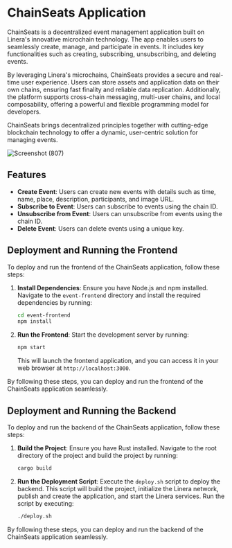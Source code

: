 # ChainSeats Application

ChainSeats is a decentralized event management application built on Linera's innovative microchain technology. The app enables users to seamlessly create, manage, and participate in events. It includes key functionalities such as creating, subscribing, unsubscribing, and deleting events.

By leveraging Linera's microchains, ChainSeats provides a secure and real-time user experience. Users can store assets and application data on their own chains, ensuring fast finality and reliable data replication. Additionally, the platform supports cross-chain messaging, multi-user chains, and local composability, offering a powerful and flexible programming model for developers.

ChainSeats brings decentralized principles together with cutting-edge blockchain technology to offer a dynamic, user-centric solution for managing events.

![Screenshot (807)](https://github.com/user-attachments/assets/7e879571-a3f3-4db2-8e1a-80a97d2c08ba)

## Features

- **Create Event**: Users can create new events with details such as time, name, place, description, participants, and image URL.
- **Subscribe to Event**: Users can subscribe to events using the chain ID.
- **Unsubscribe from Event**: Users can unsubscribe from events using the chain ID.
- **Delete Event**: Users can delete events using a unique key.


## Deployment and Running the Frontend

To deploy and run the frontend of the ChainSeats application, follow these steps:

1. **Install Dependencies**:
   Ensure you have Node.js and npm installed. Navigate to the `event-frontend` directory and install the required dependencies by running:
   ```bash
   cd event-frontend
   npm install
   ```

2. **Run the Frontend**:
   Start the development server by running:
   ```bash
   npm start
   ```
   This will launch the frontend application, and you can access it in your web browser at `http://localhost:3000`.

By following these steps, you can deploy and run the frontend of the ChainSeats application seamlessly.


## Deployment and Running the Backend

To deploy and run the backend of the ChainSeats application, follow these steps:

1. **Build the Project**:
   Ensure you have Rust installed. Navigate to the root directory of the project and build the project by running:
   ```bash
   cargo build
   ```

2. **Run the Deployment Script**:
   Execute the `deploy.sh` script to deploy the backend. This script will build the project, initialize the Linera network, publish and create the application, and start the Linera services. Run the script by executing:
   ```bash
   ./deploy.sh
   ```

By following these steps, you can deploy and run the backend of the ChainSeats application seamlessly.
